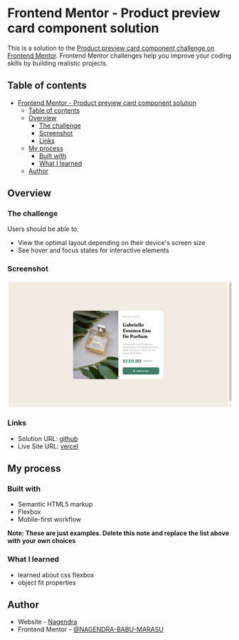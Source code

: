 # Frontend Mentor - Product preview card component solution

This is a solution to the [Product preview card component challenge on Frontend Mentor](https://www.frontendmentor.io/challenges/product-preview-card-component-GO7UmttRfa). Frontend Mentor challenges help you improve your coding skills by building realistic projects. 

## Table of contents

- [Frontend Mentor - Product preview card component solution](#frontend-mentor---product-preview-card-component-solution)
  - [Table of contents](#table-of-contents)
  - [Overview](#overview)
    - [The challenge](#the-challenge)
    - [Screenshot](#screenshot)
    - [Links](#links)
  - [My process](#my-process)
    - [Built with](#built-with)
    - [What I learned](#what-i-learned)
  - [Author](#author)

## Overview

### The challenge

Users should be able to:

- View the optimal layout depending on their device's screen size
- See hover and focus states for interactive elements

### Screenshot

![](./screenshot.png)


### Links

- Solution URL: [github](https://github.com/NAGENDRA-BABU-MARASU/product-review-card-component-FrontendMentor)
- Live Site URL: [vercel](https://product-review-card-component-frontend-mentor.vercel.app/)

## My process

### Built with

- Semantic HTML5 markup
- Flexbox
- Mobile-first workflow

**Note: These are just examples. Delete this note and replace the list above with your own choices**

### What I learned
- learned about css flexbox
- object fit properties

## Author

- Website - [Nagendra](https://github.com/NAGENDRA-BABU-MARASU)
- Frontend Mentor - [@NAGENDRA-BABU-MARASU](https://www.frontendmentor.io/profile/NAGENDRA-BABU-MARASU)
